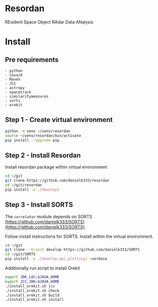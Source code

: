 # Resordan

REsident Space Object RAdar Data ANalysis


# Install

## Pre requirements
    - python
    - Java/8
    - Maven
    - JCC
    - astropy
    - spacetrack
    - similaritymeasures
    - sorts
    - orekit

## Step 1 - Create virtual environment
```sh
python -m venv ~/venv/resordan
source ~/venv/resordan/bin/activate
pip install --upgrade pip
```

## Step 2 - Install Resordan

Install resordan package within virtual environment

```sh
cd ~/git
git clone https://github.com/danielk333/resordan
cd ~/git/resordan
pip install -e .[develop]
```

## Step 3 - Install SORTS

The `correlator` module depends on SORTS [https://github.com/danielk333/SORTS](https://github.com/danielk333/SORTS).

Follow install instructions for SORTS. Install within the virtual environment. 

```sh
cd ~/git
git clone --branch develop https://github.com/danielk333/SORTS
cd ~/git/SORTS
pip install -e .[develop,mpi,plotting] –verbose
```
Additionally run script to install Orekit

```sh
export JDK_LOC=$JAVA_HOME
export JCC_JDK=$JAVA_HOME
./install_orekit.sh jcc
./install_orekit.sh check
./install_orekit.sh build
./install_orekit.sh install
```

